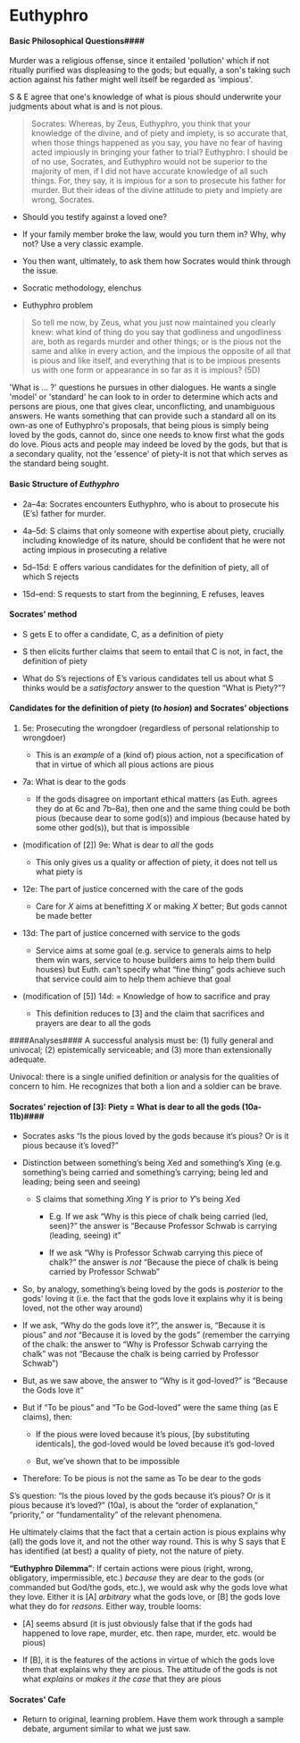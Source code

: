 
Euthyphro
=====================

#### Basic Philosophical Questions####

Murder was a religious offense, since it entailed 'pollution' which if not ritually purified was displeasing to the gods; but equally, a son's taking such action against his father might well itself be regarded as 'impious'.

S & E agree that one's knowledge of what is pious should underwrite your judgments about what is and is not pious. 

> Socrates: Whereas, by Zeus, Euthyphro, you think that your knowledge of the divine, and of piety and impiety, is so accurate that, when those things happened as you say, you have no fear of having acted impiously in bringing your father to trial?
> Euthyphro: I should be of no use, Socrates, and Euthyphro would not be superior to the majority of men, if I did not have accurate knowledge
of all such things.
> For, they say, it is impious for a son to prosecute his father for murder. But their ideas of the divine attitude to piety and impiety are wrong, Socrates.

- Should you testify against a loved one? 

- If your family member broke the law, would you turn them in? Why, why not?  Use a very classic example. 

- You then want, ultimately, to ask them how Socrates would think through the issue. 

- Socratic methodology, elenchus
- Euthyphro problem


> So tell me now, by Zeus, what you just now maintained you clearly knew: what kind of thing do you say that godliness and ungodliness are, both as regards murder and other things; or is the pious not the same and alike in every action, and the impious the opposite of all that is pious and like itself, and everything that is to be impious presents us with one form or appearance in so far as it is impious? (5D)


'What is ... ?' questions he pursues in other dialogues. He wants a single 'model' or 'standard' he can look to in order to determine which acts and persons are pious, one that gives clear, unconflicting, and unambiguous answers. He wants something that can provide such a standard all on its own-as one of Euthyphro's proposals, that being pious is simply being loved by the gods, cannot do, since one needs to know first what the gods do love. Pious acts and people may indeed be loved by the gods, but that is a secondary quality, not the 'essence' of piety-it is not that which serves as the standard being sought.



#### Basic Structure of *Euthyphro*  ####


-   2a–4a: Socrates encounters Euthyphro, who is about to
    prosecute his (E’s) father for murder.

-   4a–5d: S claims that only someone with expertise about piety,
    crucially including knowledge of its nature, should be confident
    that he were not acting impious in prosecuting a relative

-   5d–15d: E offers various candidates for the definition of
    piety, all of which S rejects

-   15d–end: S requests to start from the beginning, E refuses,
    leaves


#### Socrates’ method ####


-   S gets E to offer a candidate, C, as a definition of
    piety

-   S then elicits further claims that seem to entail that C is
    not, in fact, the definition of piety

-   What do S’s rejections of E’s various candidates tell us about what S thinks would be a *satisfactory* answer to the question “What is Piety?”?


####  Candidates for the definition of piety (*to hosion*) and Socrates’ objections 

1. 5e: Prosecuting the wrongdoer (regardless of personal
    relationship to wrongdoer)</span>

    -   <span>This is an *example* of a (kind of) pious action, not a specification of that in virtue of which all pious actions are pious</span>

-   <span> 7a: What is dear to the gods</span>

    -   <span>If the gods disagree on important ethical matters (as
        Euth. agrees they do at 6c and 7b–8a), then one and the same
        thing could be both pious (because dear to some god(s)) and
        impious (because hated by some other god(s)), but that is
        impossible</span>

-   <span> (modification of [2]) 9e: What is dear to *all* the
    gods</span>

    -   <span>This only gives us a quality or affection of piety, it
        does not tell us what piety is</span>

-   <span> 12e: The part of justice concerned with the care of the
    gods</span>

    -   <span>Care for *X* aims at benefitting *X* or making *X* better;
        But gods cannot be made better</span>

-   <span> 13d: The part of justice concerned with service to the
    gods</span>

    -   <span>Service aims at some goal (e.g. service to generals aims
        to help them win wars, service to house builders aims to help
        them build houses) but Euth. can’t specify what “fine thing”
        gods achieve such that service could aim to help them achieve
        that goal</span>

-   <span> (modification of [5]) 14d: = Knowledge of how to
    sacrifice and pray</span>

    -   <span>This definition reduces to [3] and the claim that
        sacrifices and prayers are dear to all the gods</span>


####Analyses####
A successful analysis must be: (1) fully general and univocal; (2) epistemically serviceable; and (3) more than extensionally adequate.


Univocal: there is a single unified definition or analysis for the qualities of concern to him. He recognizes that both a lion and a soldier can be brave.



#### Socrates’ rejection of [3]: Piety = What is dear to all the gods (10a-11b)####


-   Socrates asks “Is the pious loved by the gods because it’s
    pious? Or is it pious because it’s loved?”

-   Distinction between something’s being *X*ed and something’s
    *X*ing (e.g. something’s being carried and something’s carrying; being led and leading; being seen and seeing)

    -  S claims that something *X*ing *Y* is prior to *Y*’s being
        *X*ed

        -   E.g. If we ask “Why is this piece of chalk being
            carried (led, seen)?” the answer is “Because Professor
            Schwab is carrying (leading, seeing) it”</span>

        -   <span>If we ask “Why is Professor Schwab carrying this piece
            of chalk?” the answer is *not* “Because the piece of chalk
            is being carried by Professor Schwab”</span>

-   <span>So, by analogy, something’s being loved by the gods is
    *posterior* to the gods’ loving it (i.e. the fact that the gods love
    it explains why it is being loved, not the other way around)</span>

-   <span>If we ask, “Why do the gods love it?”, the answer is, “Because
    it is pious” and *not* “Because it is loved by the gods” (remember
    the carrying of the chalk: the answer to “Why is Professor Schwab
    carrying the chalk” was not “Because the chalk is being carried by
    Professor Schwab”)</span>

-   <span>But, as we saw above, the answer to “Why is it god-loved?” is
    “Because the Gods love it”</span>

-   <span>But if “To be pious” and “To be God-loved” were the same thing
    (as E claims), then:</span>

    -   <span>If the pious were loved because it’s pious, [by
        substituting identicals], the god-loved would be loved because
        it’s god-loved</span>

    -   <span>But, we’ve shown that to be impossible</span>

-   <span>Therefore: To be pious is not the same as To be dear to the gods</span>

S’s question: “Is the pious loved by the gods because it’s pious? Or is
it pious because it’s loved?” (10a), is about the “order of
explanation,” “priority,” or “fundamentality” of the relevant phenomena.

He ultimately claims that the fact that a certain action is pious
explains why (all) the gods love it, and not the other way round. This
is why S says that E has identified (at best) a quality of piety, not
the nature of piety.

**“Euthyphro Dilemma”**: If certain actions were pious (right, wrong,
obligatory, impermissible, etc.) *because* they are dear to the gods (or
commanded but God/the gods, etc.), we would ask why the gods love what
they love. Either it is [A] *arbitrary* what the gods love, or [B] the
gods love what they do for *reasons*. Either way, trouble looms:

-   <span>[A] seems absurd (it is just obviously false that if the gods
    had happened to love rape, murder, etc. then rape, murder, etc.
    would be pious)</span>

-   <span>If [B], it is the features of the actions in virtue of which
    the gods love them that explains why they are pious. The attitude of
    the gods is not what *explains* or *makes it the case* that they are
    pious</span>






#### Socrates' Cafe ####

- Return to original, learning problem. Have them work through a sample debate, argument similar to what we just saw. 
